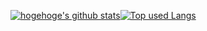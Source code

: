 <!-- リポジトリステータス --> <!-- ソースコード統計 -->
[![hogehoge's github stats](https://github-readme-stats.vercel.app/api?username=shin-carpediem&hide=contribs&count_private=true&show_icons=true&theme=graywhite
)](https://github.com/shin-carpediem/)[![Top used Langs](https://github-readme-stats.vercel.app/api/top-langs/?username=shin-carpediem&layout=compact&theme=graywhite)](https://github.com/shin-carpediem/)

